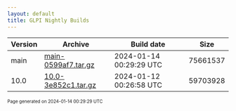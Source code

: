 ```yaml
---
layout: default
title: GLPI Nightly Builds
---
```


Version|Archive|Build date|Size
---|---|---|---
main|[main-0599af7.tar.gz](main-0599af7.tar.gz)|2024-01-14 00:29:29 UTC|75661537
10.0|[10.0-3e852c1.tar.gz](10.0-3e852c1.tar.gz)|2024-01-12 00:26:58 UTC|59703928

<font size="1">Page generated on 2024-01-14 00:29:29 UTC</font>
